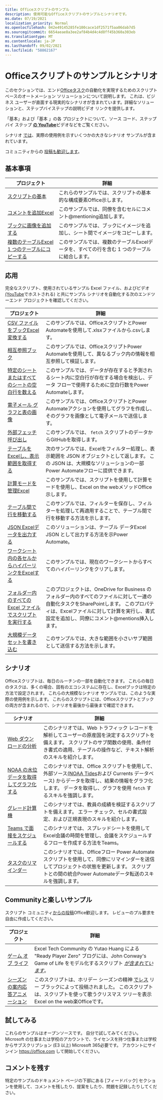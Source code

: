 ```yaml
---
title: Officeスクリプトのサンプル
description: 使用可能なOfficeスクリプトのサンプルとシナリオです。
ms.date: 07/19/2021
localization_priority: Normal
ms.openlocfilehash: 042e49145285fe100cace1df2571f5aa06dab7d5
ms.sourcegitcommit: 6654aeae8a3ee2af84b4d4c4d8ff45b360a303eb
ms.translationtype: MT
ms.contentlocale: ja-JP
ms.lasthandoff: 09/02/2021
ms.locfileid: "58862167"
---
```

# <a name="office-scripts-samples-and-scenarios"></a>Officeスクリプトのサンプルとシナリオ

このセクションでは、エンド[Officeタスク](../../overview/excel.md)の自動化を実現するためのスクリプト ベースのオートメーション ソリューションについて説明します。 これは、ビジネス ユーザーが直面する現実的なシナリオが含まれています。詳細なソリューションと、ステップバイステップの説明ビデオ リンクを提供します。

「基本」および「基本 [](#basics)」の各 [](#beyond-the-basics)プロジェクトについて、ソース コード、ステップ バイ ステップ [**の YouTube**](https://www.youtube.com/playlist?list=PLr3zVPZrMOUMl88fs8uc2GGAePRnNe6m0)ビデオなどをご覧ください。

シナリオ [では](#scenarios)、実際の使用例を示すいくつかの大きなシナリオ サンプルが含まれています。

コミュニティからの [投稿も歓迎します](#community-contributions-and-fun-samples)。

## <a name="basics"></a>基本事項

| プロジェクト | 詳細 |
|---------|---------|
| [スクリプトの基本](../excel-samples.md) | これらのサンプルでは、スクリプトの基本的な構成要素Office示します。 |
| [コメントを追加Excel](add-excel-comments.md) | このサンプルでは、同僚を含むセルにコメント@mentioning追加します。 |
| [ブックに画像を追加する](add-image-to-workbook.md) | このサンプルでは、ブックにイメージを追加し、シート間でイメージをコピーします。|
| [複数のテーブルExcel 1 つのテーブルにコピーする](copy-tables-combine.md) | このサンプルでは、複数のテーブルExcelデータを、すべての行を含む 1 つのテーブルに結合します。 |

## <a name="beyond-the-basics"></a>応用

完全なスクリプト、使用されているサンプル Excel ファイル、およびビデオ[(YouTube](https://www.youtube.com/playlist?list=PLr3zVPZrMOUMl88fs8uc2GGAePRnNe6m0)でホストされる) と共にサンプル シナリオを自動化する次のエンドツーエンド プロジェクトを確認してください。

| プロジェクト | 詳細 |
|---------|---------|
| [CSV ファイルをブックExcel変換する](convert-csv.md) | このサンプルでは、OfficeスクリプトとPower Automateを使用して.xlsxファイルから.csvします。 |
| [相互参照ブック](excel-cross-reference.md) | このサンプルでは、OfficeスクリプトPower Automateを使用して、異なるブック内の情報を相互参照して検証します。 |
| [特定のシートまたはすべてのシートの空白行を数える](count-blank-rows.md) | このサンプルでは、データが存在すると予測されるシート内に空白行が存在する場合を検出し、データ フローで使用するために空白行数をPower Automateします。 |
| [電子メール グラフと表の画像](email-images-chart-table.md) | このサンプルでは、OfficeスクリプトとPower Automateアクションを使用してグラフを作成し、そのグラフを画像として電子メールで送信します。 |
| [外部フェッチ呼び出し](external-fetch-calls.md) | このサンプルでは、 `fetch` スクリプトのデータからGitHubを取得します。 |
| [テーブルをExcelし、表示範囲を取得する](filter-table-get-visible-range.md) | 次のサンプルでは、Excelをフィルター処理し、表示範囲を JSON オブジェクトとして返します。 この JSON は、大規模なソリューションの一部Power Automateフローに提供できます。 |
| [計算モードを管理Excel](excel-calculation.md) | このサンプルでは、スクリプトを使用して計算モードを使用し、Excel on the webメソッドOffice示します。 |
| [テーブル間で行を移動する](move-rows-across-tables.md) | このサンプルでは、フィルターを保存し、フィルターを処理して再適用することで、テーブル間で行を移動する方法を示します。 |
| [JSON Excelデータを出力する](get-table-data.md) | このソリューションは、テーブル データExcel JSON として出力する方法を示Power Automate。 |
| [ワークシート内の各セルからハイパーリンクをExcelする](remove-hyperlinks-from-cells.md) | このサンプルでは、現在のワークシートからすべてのハイパーリンクをクリアします。 |
| [フォルダー内のすべての Excel ファイルでスクリプトを実行する](automate-tasks-on-all-excel-files-in-folder.md) | このプロジェクトは、OneDrive for Business のフォルダー内のすべてのファイルに対して一連の自動化タスクをSharePointします。 このプロパティは、Excelファイルに対して計算を実行し、書式設定を追加し、同僚にコメント@mentions挿入します。 |
| [大規模データセットを書き込む](write-large-dataset.md) | このサンプルでは、大きな範囲を小さいサブ範囲として送信する方法を示します。 |

## <a name="scenarios"></a>シナリオ

Officeスクリプトは、毎日のルーチンの一部を自動化できます。 これらの毎日のタスクは、多くの場合、固有のエコシステムに存在し、Excelブックは特定の方法で設定されます。 これらの大規模なシナリオ サンプルでは、このような実際の使用例を示します。 これらのスクリプトには、Officeスクリプトとブックの両方が含まれるので、シナリオを最後から最後まで確認できます。

| シナリオ | 詳細 |
|---------|---------|
| [Web ダウンロードの分析](../scenarios/analyze-web-downloads.md) | このシナリオでは、Web トラフィック レコードを解析してユーザーの原産国を決定するスクリプトを備えます。 スクリプトのサブ関数の使用、条件付き書式の適用、テーブルの操作など、テキスト解析のスキルを紹介します。 |
| [NOAA の水位データを取得してグラフ化する](../scenarios/noaa-data-fetch.md) | このシナリオでは、Office スクリプトを使用して、外部ソース[(NOAA Tides](https://tidesandcurrents.noaa.gov/)および Currents データベース) からデータを取得し、結果の情報をグラフ化します。 データを取得し、グラフを使用 `fetch` するスキルを強調します。 |
| [グレード計算機](../scenarios/grade-calculator.md) | このシナリオでは、教員の成績を検証するスクリプトを備えます。 エラー チェック、セルの書式設定、および正規表現のスキルを紹介します。 |
| [Teams で面接をスケジュールする](../scenarios/schedule-interviews-in-teams.md) | このシナリオでは、スプレッドシートを使用してExcel会議の時間を管理し、会議をスケジュールするフローを作成する方法をTeams。 |
| [タスクのリマインダー](../scenarios/task-reminders.md) | このシナリオでは、Officeフロー Power Automateスクリプトを使用して、同僚にリマインダーを送信してプロジェクトの状態を更新します。 スクリプトとの間の統合Power Automateデータ転送のスキルを強調します。 |

## <a name="community-contributions-and-fun-samples"></a>Communityと楽しいサンプル

スクリプト コミュニティ[からの投稿](https://github.com/OfficeDev/office-scripts-docs/blob/master/Contributing.md)Office歓迎します。 レビューのプル要求を自由に作成してください。

| プロジェクト | 詳細 |
|---------|---------|
| [ゲーム オブ ライフ](https://techcommunity.microsoft.com/t5/excel-blog/ready-player-zero/ba-p/2246208) | Excel Tech Community の Yutao Huang による "Ready Player Zero" ブログには、John Conway's Game of Life をモデル化するスクリプト [*が含まれています*](https://en.wikipedia.org/wiki/Conway%27s_Game_of_Life)。 |
| [シーズンの案内応答アニメーション](community-seasons-greetings.md) | このスクリプトは、ホリデー シーズンの精神 [でレス](https://www.linkedin.com/in/lesblackconsultant/) リー ブラックによって投稿されました。 このスクリプトは、スクリプトを使って歌うクリスマス ツリーを表示Excel on the web楽Officeです。 |

## <a name="try-it-out"></a>試してみる

これらのサンプルはオープンソースです。 自分で試してみてください。 Microsoft の仕事または学校のアカウントで、ライセンスを持つ仕事または学校からサブスクリプション (E3 以上) Microsoft 365必要です。 アカウントにサインイン https://office.com して開始してください。

## <a name="leave-a-comment"></a>コメントを残す

特定のサンプルのドキュメント ページの下部にある [フィードバック] セクションを使用して、コメントを残したり、提案をしたり、問題を記録したりしてください。
